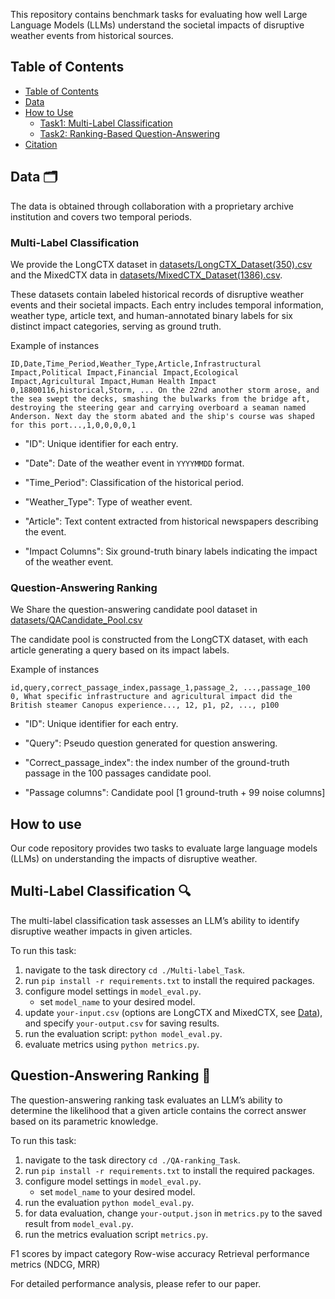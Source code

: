 This repository contains benchmark tasks for evaluating how well Large Language Models (LLMs) understand the societal impacts of disruptive weather events from historical sources.

## Table of Contents <a name="table_of_contents"></a>

- [Table of Contents](#table_of_contents)
- [Data](#data)
- [How to Use](#usage)
  - [Task1: Multi-Label Classification](#task_1)
  - [Task2: Ranking-Based Question-Answering](#task_2)
- [Citation](#citation)

## Data <a name="data"></a> 🗂️
The data is obtained through collaboration with a proprietary archive institution and covers two temporal periods.
### Multi-Label Classification
We provide the LongCTX dataset in [datasets/LongCTX_Dataset(350).csv](./datasets/LongCTX_Dataset(350).csv) and the MixedCTX data in [datasets/MixedCTX_Dataset(1386).csv](./datasets/MixedCTX_Dataset(1386).csv).

These datasets contain labeled historical records of disruptive weather events and their societal impacts. Each entry includes temporal information, weather type, article text, and human-annotated binary labels for six distinct impact categories, serving as ground truth.

Example of instances
```csv
ID,Date,Time_Period,Weather_Type,Article,Infrastructural Impact,Political Impact,Financial Impact,Ecological Impact,Agricultural Impact,Human Health Impact
0,18800116,historical,Storm, ... On the 22nd another storm arose, and the sea swept the decks, smashing the bulwarks from the bridge aft, destroying the steering gear and carrying overboard a seaman named Anderson. Next day the storm abated and the ship's course was shaped for this port...,1,0,0,0,0,1
```  
- "ID": Unique identifier for each entry.

- "Date": Date of the weather event in `YYYYMMDD` format. 
  
- "Time_Period": Classification of the historical period.

- "Weather_Type": Type of weather event.

- "Article": Text content extracted from historical newspapers describing the event.

- "Impact Columns": Six ground-truth binary labels indicating the impact of the weather event.


### Question-Answering Ranking
We Share the question-answering candidate pool dataset in [datasets/QACandidate_Pool.csv](./datasets/QACandidate_Pool.csv)

The candidate pool is constructed from the LongCTX dataset, with each article generating a query based on its impact labels.

Example of instances
```csv
id,query,correct_passage_index,passage_1,passage_2, ...,passage_100
0, What specific infrastructure and agricultural impact did the British steamer Canopus experience..., 12, p1, p2, ..., p100
```
- "ID": Unique identifier for each entry.

- "Query": Pseudo question generated for question answering.

- "Correct_passage_index": the index number of the ground-truth passage in the 100 passages candidate pool.

- "Passage columns": Candidate pool [1 ground-truth + 99 noise columns] 

## How to use <a name="usage"></a>
Our code repository provides two tasks to evaluate large language models (LLMs) on understanding the impacts of disruptive weather.

## Multi-Label Classification <a name="task_1"></a> 🔍

The multi-label classification task assesses an LLM’s ability to identify disruptive weather impacts in given articles.

To run this task:
1. navigate to the task directory `cd ./Multi-label_Task`.
2. run `pip install -r requirements.txt` to install the required packages.
3. configure model settings in `model_eval.py`.
   - set `model_name` to your desired model.
4. update `your-input.csv` (options are LongCTX and MixedCTX, see [Data](#data)), and specify  `your-output.csv` for saving results.
5. run the evaluation script: `python model_eval.py`.
6. evaluate metrics using `python metrics.py`.

## Question-Answering Ranking <a name="task_2"></a> 🥇

The question-answering ranking task evaluates an LLM’s ability to determine the likelihood that a given article contains the correct answer based on its parametric knowledge.

To run this task:
1. navigate to the task directory `cd ./QA-ranking_Task`.
2. run `pip install -r requirements.txt` to install the required packages.
3. configure model settings in `model_eval.py`.
   - set `model_name` to your desired model.
4. run the evaluation `python model_eval.py`.
5. for data evaluation, change `your-output.json` in `metrics.py` to the saved result from `model_eval.py`.
6. run the metrics evaluation script `metrics.py`.


F1 scores by impact category
Row-wise accuracy
Retrieval performance metrics (NDCG, MRR)

For detailed performance analysis, please refer to our paper.
